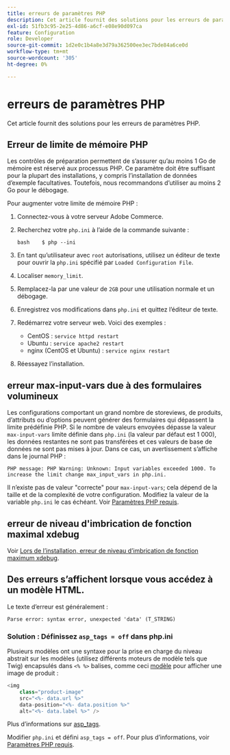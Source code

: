 ```yaml
---
title: erreurs de paramètres PHP
description: Cet article fournit des solutions pour les erreurs de paramètres PHP.
exl-id: 51fb3c95-2e25-4d86-a6cf-e08e90d097ca
feature: Configuration
role: Developer
source-git-commit: 1d2e0c1b4a8e3d79a362500ee3ec7bde84a6ce0d
workflow-type: tm+mt
source-wordcount: '305'
ht-degree: 0%

---
```


# erreurs de paramètres PHP

Cet article fournit des solutions pour les erreurs de paramètres PHP.

## Erreur de limite de mémoire PHP

Les contrôles de préparation permettent de s’assurer qu’au moins 1 Go de mémoire est réservé aux processus PHP. Ce paramètre doit être suffisant pour la plupart des installations, y compris l’installation de données d’exemple facultatives. Toutefois, nous recommandons d’utiliser au moins 2 Go pour le débogage.

Pour augmenter votre limite de mémoire PHP :

1. Connectez-vous à votre serveur Adobe Commerce.
1. Recherchez votre `php.ini` à l’aide de la commande suivante :

   ```
   bash    $ php --ini
   ```

1. En tant qu’utilisateur avec `root` autorisations, utilisez un éditeur de texte pour ouvrir la `php.ini` spécifié par `Loaded Configuration File`.
1. Localiser `memory_limit`.
1. Remplacez-la par une valeur de `2GB` pour une utilisation normale et un débogage.
1. Enregistrez vos modifications dans `php.ini` et quittez l’éditeur de texte.
1. Redémarrez votre serveur web. Voici des exemples :

   * CentOS : `service httpd restart`
   * Ubuntu : `service apache2 restart`
   * nginx (CentOS et Ubuntu) : `service nginx restart`

1. Réessayez l’installation.

## erreur max-input-vars due à des formulaires volumineux

Les configurations comportant un grand nombre de storeviews, de produits, d’attributs ou d’options peuvent générer des formulaires qui dépassent la limite prédéfinie PHP. Si le nombre de valeurs envoyées dépasse la valeur `max-input-vars` limite définie dans `php.ini` (la valeur par défaut est 1 000), les données restantes ne sont pas transférées et ces valeurs de base de données ne sont pas mises à jour. Dans ce cas, un avertissement s’affiche dans le journal PHP :

```terminal
PHP message: PHP Warning: Unknown: Input variables exceeded 1000. To increase the limit change max_input_vars in php.ini.
```

Il n’existe pas de valeur &quot;correcte&quot; pour `max-input-vars`; cela dépend de la taille et de la complexité de votre configuration. Modifiez la valeur de la variable `php.ini` le cas échéant. Voir [Paramètres PHP requis](https://devdocs.magento.com/guides/v2.3/install-gde/prereq/php-settings.html).

## erreur de niveau d&#39;imbrication de fonction maximal xdebug

Voir [Lors de l’installation, erreur de niveau d’imbrication de fonction maximum xdebug](/help/troubleshooting/miscellaneous/installation-xdebug-maximum-function-nesting-level-error.md).

## Des erreurs s’affichent lorsque vous accédez à un modèle HTML.

Le texte d’erreur est généralement :

```terminal
Parse error: syntax error, unexpected 'data' (T_STRING)
```

### Solution : Définissez `asp_tags = off` dans php.ini

Plusieurs modèles ont une syntaxe pour la prise en charge du niveau abstrait sur les modèles (utilisez différents moteurs de modèle tels que Twig) encapsulés dans `<% %>` balises, comme ceci [modèle](https://github.com/magento/magento2/blob/2.0/app/code/Magento/Catalog/view/adminhtml/templates/product/edit/base_image.phtml) pour afficher une image de produit :

```php
<img
    class="product-image"
    src="<%- data.url %>"
    data-position="<%- data.position %>"
    alt="<%- data.label %>" />
```

Plus d’informations sur [asp\_tags](http://php.net/manual/en/ini.core.php#ini.asp-tags).

Modifier `php.ini` et défini `asp_tags = off`. Pour plus d’informations, voir [Paramètres PHP requis](https://devdocs.magento.com/guides/v2.3/install-gde/prereq/php-settings.html).
